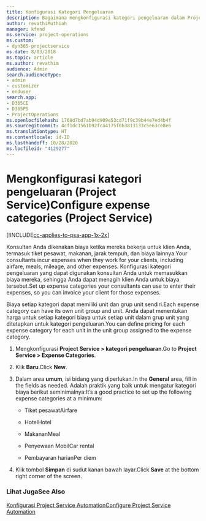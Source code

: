```yaml
---
title: Konfigurasi Kategori Pengeluaran
description: Bagaimana mengkonfigurasi kategori pengeluaran dalam Project Service
author: revathiMuthiah
manager: kfend
ms.service: project-operations
ms.custom:
- dyn365-projectservice
ms.date: 8/03/2018
ms.topic: article
ms.author: revathim
audience: Admin
search.audienceType:
- admin
- customizer
- enduser
search.app:
- D365CE
- D365PS
- ProjectOperations
ms.openlocfilehash: 1768d7bd7ab94d909e53cd71f9c39b44e7ed4b4f
ms.sourcegitcommit: 4cf1dc1561b92fca4175f0b3813133c5e63ce8e6
ms.translationtype: HT
ms.contentlocale: id-ID
ms.lasthandoff: 10/28/2020
ms.locfileid: "4129277"
---
```

# <a name="configure-expense-categories-project-service"></a><span data-ttu-id="1895d-103">Mengkonfigurasi kategori pengeluaran (Project Service)</span><span class="sxs-lookup"><span data-stu-id="1895d-103">Configure expense categories (Project Service)</span></span>

[!INCLUDE[cc-applies-to-psa-app-1x-2x](../includes/cc-applies-to-psa-app-1x-2x.md)]

<span data-ttu-id="1895d-104">Konsultan Anda dikenakan biaya ketika mereka bekerja untuk klien Anda, termasuk tiket pesawat, makanan, jarak tempuh, dan biaya lainnya.</span><span class="sxs-lookup"><span data-stu-id="1895d-104">Your consultants incur expenses when they work for your clients, including airfare, meals, mileage, and other expenses.</span></span> <span data-ttu-id="1895d-105">Konfigurasi kategori pengeluaran yang dapat digunakan konsultan Anda untuk memasukkan biaya mereka, sehingga Anda dapat menagih klien Anda untuk biaya tersebut.</span><span class="sxs-lookup"><span data-stu-id="1895d-105">Set up expense categories your consultants can use to enter their expenses, so you can invoice your client for those expenses.</span></span>  
  
<span data-ttu-id="1895d-106">Biaya setiap kategori dapat memiliki unit dan grup unit sendiri.</span><span class="sxs-lookup"><span data-stu-id="1895d-106">Each expense category can have its own unit group and unit.</span></span> <span data-ttu-id="1895d-107">Anda dapat menentukan harga untuk setiap kategori biaya untuk setiap unit dalam grup unit yang ditetapkan untuk kategori pengeluaran.</span><span class="sxs-lookup"><span data-stu-id="1895d-107">You can define pricing for each expense category for each unit in the unit group assigned to the expense category.</span></span>  
  
1.  <span data-ttu-id="1895d-108">Mengkonfigurasi **Project Service > kategori pengeluaran**.</span><span class="sxs-lookup"><span data-stu-id="1895d-108">Go to **Project Service > Expense Categories**.</span></span>  
  
2.  <span data-ttu-id="1895d-109">Klik **Baru**.</span><span class="sxs-lookup"><span data-stu-id="1895d-109">Click **New**.</span></span>  
  
3.  <span data-ttu-id="1895d-110">Dalam area **umum**, isi bidang yang diperlukan.</span><span class="sxs-lookup"><span data-stu-id="1895d-110">In the **General** area, fill in the fields as needed.</span></span> <span data-ttu-id="1895d-111">Adalah praktik yang baik untuk mengatur kategori biaya berikut seminimalnya:</span><span class="sxs-lookup"><span data-stu-id="1895d-111">It’s a good practice to set up the following expense categories at a minimum:</span></span>  
  
    -   <span data-ttu-id="1895d-112">Tiket pesawat</span><span class="sxs-lookup"><span data-stu-id="1895d-112">Airfare</span></span>  
  
    -   <span data-ttu-id="1895d-113">Hotel</span><span class="sxs-lookup"><span data-stu-id="1895d-113">Hotel</span></span>  
  
    -   <span data-ttu-id="1895d-114">Makanan</span><span class="sxs-lookup"><span data-stu-id="1895d-114">Meal</span></span>  
  
    -   <span data-ttu-id="1895d-115">Penyewaan Mobil</span><span class="sxs-lookup"><span data-stu-id="1895d-115">Car rental</span></span>  
  
    -   <span data-ttu-id="1895d-116">Pembayaran harian</span><span class="sxs-lookup"><span data-stu-id="1895d-116">Per diem</span></span>  
  
4.  <span data-ttu-id="1895d-117">Klik tombol **Simpan** di sudut kanan bawah layar.</span><span class="sxs-lookup"><span data-stu-id="1895d-117">Click **Save** at the bottom right corner of the screen.</span></span>  
  
### <a name="see-also"></a><span data-ttu-id="1895d-118">Lihat Juga</span><span class="sxs-lookup"><span data-stu-id="1895d-118">See Also</span></span>  
 [<span data-ttu-id="1895d-119">Konfigurasi Project Service Automation</span><span class="sxs-lookup"><span data-stu-id="1895d-119">Configure Project Service Automation</span></span>](../psa/configure.md)
